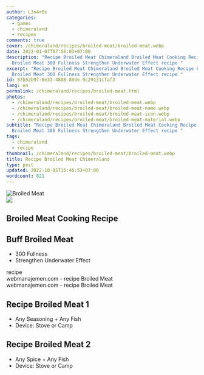 ```yaml
---
author: L3n4r0x
categories:
  - games
  - chimeraland
  - recipes
comments: true
cover: /chimeraland/recipes/broiled-meat/broiled-meat.webp
date: 2022-01-07T07:56:03+07:00
description: "Recipe Broiled Meat Chimeraland Broiled Meat Cooking Recipe Buff
  Broiled Meat 300 Fullness Strengthen Underwater Effect recipe "
excerpt: "Recipe Broiled Meat Chimeraland Broiled Meat Cooking Recipe Buff
  Broiled Meat 300 Fullness Strengthen Underwater Effect recipe "
id: 87b52b97-0e33-4888-89de-9c29131cfaf3
lang: en
permalink: /chimeraland/recipes/broiled-meat.html
photos:
  - /chimeraland/recipes/broiled-meat/broiled-meat.webp
  - /chimeraland/recipes/broiled-meat/broiled-meat-name.webp
  - /chimeraland/recipes/broiled-meat/broiled-meat-icon.webp
  - /chimeraland/recipes/broiled-meat/broiled-meat-material.webp
subtitle: "Recipe Broiled Meat Chimeraland Broiled Meat Cooking Recipe Buff
  Broiled Meat 300 Fullness Strengthen Underwater Effect recipe "
tags:
  - chimeraland
  - recipe
thumbnail: /chimeraland/recipes/broiled-meat/broiled-meat.webp
title: Recipe Broiled Meat Chimeraland
type: post
updated: 2022-10-05T15:46:53+07:00
wordcount: 821
---
```


<link
  rel="stylesheet"
  href="https://rawcdn.githack.com/dimaslanjaka/Web-Manajemen/870a349/css/bootstrap-5-3-0-alpha3-wrapper.css"
/>
<section id="bootstrap-wrapper">
  <div data-bs-theme="dark">
    <div class="card mb-2">
      <div class="card-body">
        <div class="row g-0">
          <div class="col-sm-4 position-relative mb-2">
            <img
              src="https://www.webmanajemen.com/chimeraland/recipes/broiled-meat/broiled-meat-material.webp"
              class="card-img fit-cover w-100 h-100"
              alt="Broiled Meat"
              data-fancybox="true"
            />
          </div>
          <div class="col-sm-8 mb-2">
            <div class="card-body">
              <div class="d-flex flex-row align-items-center mb-3">
                <img
                  class="d-inline-block me-2"
                  src="https://www.webmanajemen.com/chimeraland/recipes/broiled-meat/broiled-meat-icon.webp"
                  width="auto"
                  height="auto"
                  style="vertical-align: middle"
                />
                <h2 class="fs-5">Broiled Meat Cooking Recipe</h2>
              </div>
              <h2 class="card-title fs-5">Buff Broiled Meat</h2>
              <div class="card-text">
                <ul>
                  <li>300 Fullness</li>
                  <li>Strengthen Underwater Effect</li>
                </ul>
              </div>
              <span class="badge rounded-pill">recipe</span>
            </div>
            <div class="card-footer text-end text-muted mt-auto">
              webmanajemen.com - recipe Broiled Meat
            </div>
          </div>
        </div>
      </div>
      <div class="card-footer text-end text-muted">
        webmanajemen.com - recipe Broiled Meat
      </div>
    </div>
    <div class="row mb-2">
      <div class="col-12 col-lg-6 recipe-item mb-2">
        <div class="card">
          <div class="card-body">
            <h2 class="card-title fs-5">Recipe Broiled Meat 1</h2>
            <div class="card-text">
              <ul>
                <li>Any Seasoning<span> + </span>Any Fish</li>
                <li>Device: Stove or Camp</li>
              </ul>
            </div>
          </div>
        </div>
      </div>
      <div class="col-12 col-lg-6 recipe-item mb-2">
        <div class="card">
          <div class="card-body">
            <h2 class="card-title fs-5">Recipe Broiled Meat 2</h2>
            <div class="card-text">
              <ul>
                <li>Any Spice<span> + </span>Any Fish</li>
                <li>Device: Stove or Camp</li>
              </ul>
            </div>
          </div>
        </div>
      </div>
    </div>
  </div>
</section>
